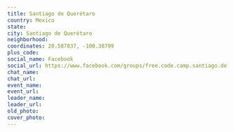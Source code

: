 ```yaml
---
title: Santiago de Querétaro
country: Mexico
state: 
city: Santiago de Querétaro
neighborhood: 
coordinates: 20.587837, -100.38799
plus_code:
social_name: Facebook
social_url: https://www.facebook.com/groups/free.code.camp.santiago.de.queretaro
chat_name:
chat_url:
event_name:
event_url:
leader_name:
leader_url:
old_photo: 
cover_photo:
---
```

